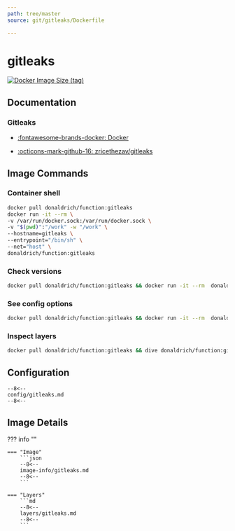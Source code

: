 ```yaml
---
path: tree/master
source: git/gitleaks/Dockerfile

---
```


# gitleaks

[![Docker Image Size (tag)](https://img.shields.io/docker/image-size/donaldrich/function/gitleaks?color=blue&label=donaldrich/function:gitleaks&logo=docker&style=flat-square)](https://hub.docker.com/r/donaldrich/function/gitleaks)

## Documentation

### Gitleaks

* [:fontawesome-brands-docker: Docker](https://hub.docker.com/r/zricethezav/gitleaks)

* [:octicons-mark-github-16: zricethezav/gitleaks](https://github.com/zricethezav/gitleaks)

## Image Commands

### Container shell

```sh
docker pull donaldrich/function:gitleaks
docker run -it --rm \
-v /var/run/docker.sock:/var/run/docker.sock \
-v "$(pwd)":"/work" -w "/work" \
--hostname=gitleaks \
--entrypoint="/bin/sh" \
--net="host" \
donaldrich/function:gitleaks
```

### Check versions

```sh
docker pull donaldrich/function:gitleaks && docker run -it --rm  donaldrich/function:gitleaks validate
```

### See config options

```sh
docker pull donaldrich/function:gitleaks && docker run -it --rm  donaldrich/function:gitleaks help
```

### Inspect layers

```sh
docker pull donaldrich/function:gitleaks && dive donaldrich/function:gitleaks
```

## Configuration

```
--8<--
config/gitleaks.md
--8<--
```

## Image Details

??? info ""

    === "Image"
        ```json
        --8<--
        image-info/gitleaks.md
        --8<--
        ```

    === "Layers"
        ```md
        --8<--
        layers/gitleaks.md
        --8<--
        ```
